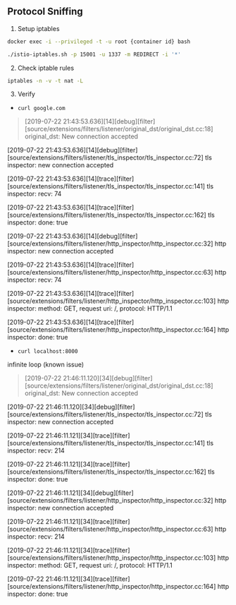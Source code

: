 Protocol Sniffing
--

1. Setup iptables

```bash
docker exec -i --privileged -t -u root {container id} bash
```

```bash
./istio-iptables.sh -p 15001 -u 1337 -m REDIRECT -i '*'
```

2. Check iptable rules

```bash
iptables -n -v -t nat -L
```

3. Verify

- `curl google.com`

>[2019-07-22 21:43:53.636][14][debug][filter] [source/extensions/filters/listener/original_dst/original_dst.cc:18] original_dst: New connection accepted

[2019-07-22 21:43:53.636][14][debug][filter] [source/extensions/filters/listener/tls_inspector/tls_inspector.cc:72] tls inspector: new connection accepted

[2019-07-22 21:43:53.636][14][trace][filter] [source/extensions/filters/listener/tls_inspector/tls_inspector.cc:141] tls inspector: recv: 74

[2019-07-22 21:43:53.636][14][trace][filter] [source/extensions/filters/listener/tls_inspector/tls_inspector.cc:162] tls inspector: done: true

[2019-07-22 21:43:53.636][14][debug][filter] [source/extensions/filters/listener/http_inspector/http_inspector.cc:32] http inspector: new connection accepted

[2019-07-22 21:43:53.636][14][trace][filter] [source/extensions/filters/listener/http_inspector/http_inspector.cc:63] http inspector: recv: 74

[2019-07-22 21:43:53.636][14][trace][filter] [source/extensions/filters/listener/http_inspector/http_inspector.cc:103] http inspector: method: GET, request uri: /, protocol: HTTP/1.1

[2019-07-22 21:43:53.636][14][trace][filter] [source/extensions/filters/listener/http_inspector/http_inspector.cc:164] http inspector: done: true

- `curl localhost:8000`

infinite loop (known issue)

>[2019-07-22 21:46:11.120][34][debug][filter] [source/extensions/filters/listener/original_dst/original_dst.cc:18] original_dst: New connection accepted

[2019-07-22 21:46:11.120][34][debug][filter] [source/extensions/filters/listener/tls_inspector/tls_inspector.cc:72] tls inspector: new connection accepted

[2019-07-22 21:46:11.121][34][trace][filter] [source/extensions/filters/listener/tls_inspector/tls_inspector.cc:141] tls inspector: recv: 214

[2019-07-22 21:46:11.121][34][trace][filter] [source/extensions/filters/listener/tls_inspector/tls_inspector.cc:162] tls inspector: done: true

[2019-07-22 21:46:11.121][34][debug][filter] [source/extensions/filters/listener/http_inspector/http_inspector.cc:32] http inspector: new connection accepted

[2019-07-22 21:46:11.121][34][trace][filter] [source/extensions/filters/listener/http_inspector/http_inspector.cc:63] http inspector: recv: 214

[2019-07-22 21:46:11.121][34][trace][filter] [source/extensions/filters/listener/http_inspector/http_inspector.cc:103] http inspector: method: GET, request uri: /, protocol: HTTP/1.1

[2019-07-22 21:46:11.121][34][trace][filter] [source/extensions/filters/listener/http_inspector/http_inspector.cc:164] http inspector: done: true
